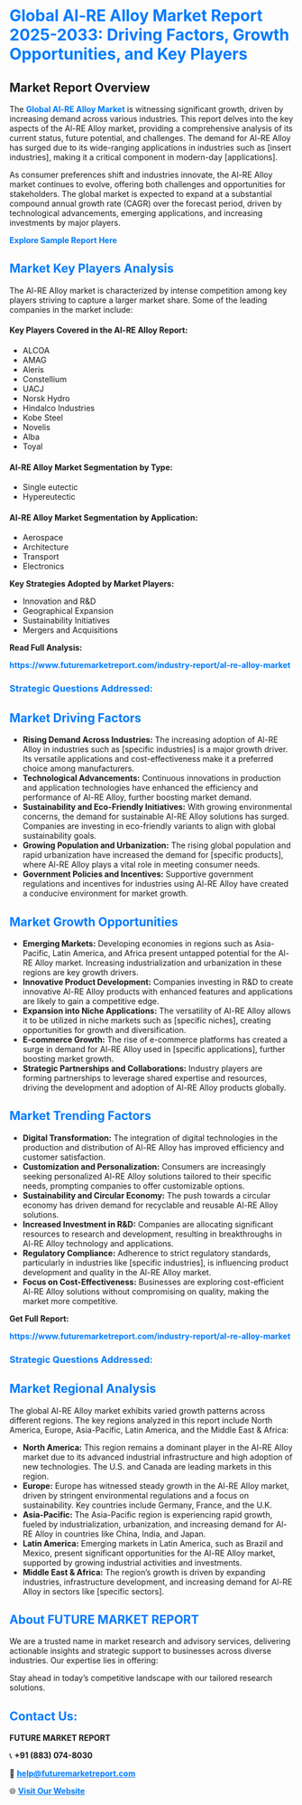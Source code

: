<h1 style="color: #007BFF;">Global Al-RE Alloy Market Report 2025-2033: Driving Factors, Growth Opportunities, and Key Players</h1>

<section id="overview">
<h2>Market Report Overview</h2>
<p>The <a href="https://www.futuremarketreport.com/industry-report/al-re-alloy-market" style="color: #007BFF; text-decoration: none;"><strong>Global Al-RE Alloy Market</strong></a> is witnessing significant growth, driven by increasing demand across various industries. This report delves into the key aspects of the Al-RE Alloy market, providing a comprehensive analysis of its current status, future potential, and challenges. The demand for Al-RE Alloy has surged due to its wide-ranging applications in industries such as [insert industries], making it a critical component in modern-day [applications].</p>
<p>As consumer preferences shift and industries innovate, the Al-RE Alloy market continues to evolve, offering both challenges and opportunities for stakeholders. The global market is expected to expand at a substantial compound annual growth rate (CAGR) over the forecast period, driven by technological advancements, emerging applications, and increasing investments by major players.</p>
</section>

<section id="overview">
<p><a href="https://www.futuremarketreport.com/request-sample/reportId=114568" style="color: #007BFF; text-decoration: none;"><strong>Explore Sample Report Here</strong></a></p>
</section>

<section id="key-players">
<h2 style="color: #007BFF;">Market Key Players Analysis</h2>
<p>The Al-RE Alloy market is characterized by intense competition among key players striving to capture a larger market share. Some of the leading companies in the market include:</p>
<h4>Key Players Covered in the Al-RE Alloy Report:</h4>
<ul><li>ALCOA</li><li>AMAG</li><li>Aleris</li><li>Constellium</li><li>UACJ</li><li>Norsk Hydro</li><li>Hindalco Industries</li><li>Kobe Steel</li><li>Novelis</li><li>Alba</li><li>Toyal</li></ul>
<h4>Al-RE Alloy Market Segmentation by Type:</h4>
<ul><li>Single eutectic</li><li>Hypereutectic</li></ul>

<h4>Al-RE Alloy Market Segmentation by Application:</h4>
<ul><li>Aerospace</li><li>Architecture</li><li>Transport</li><li>Electronics</li></ul>
<p><strong>Key Strategies Adopted by Market Players:</strong></p>
<ul>
<li>Innovation and R&D</li>
<li>Geographical Expansion</li>
<li>Sustainability Initiatives</li>
<li>Mergers and Acquisitions</li>
</ul>
</section>

<section>
<p><strong>Read Full Analysis: </strong></p><a href="https://www.futuremarketreport.com/industry-report/al-re-alloy-market" style="color: #007BFF; text-decoration: none;"><strong>https://www.futuremarketreport.com/industry-report/al-re-alloy-market</strong></a>
<h3 style="color: #007BFF;">Strategic Questions Addressed:</h3>
</section>

<section id="driving-factors">
<h2 style="color: #007BFF;">Market Driving Factors</h2>
<ul>
<li><strong>Rising Demand Across Industries:</strong> The increasing adoption of Al-RE Alloy in industries such as [specific industries] is a major growth driver. Its versatile applications and cost-effectiveness make it a preferred choice among manufacturers.</li>
<li><strong>Technological Advancements:</strong> Continuous innovations in production and application technologies have enhanced the efficiency and performance of Al-RE Alloy, further boosting market demand.</li>
<li><strong>Sustainability and Eco-Friendly Initiatives:</strong> With growing environmental concerns, the demand for sustainable Al-RE Alloy solutions has surged. Companies are investing in eco-friendly variants to align with global sustainability goals.</li>
<li><strong>Growing Population and Urbanization:</strong> The rising global population and rapid urbanization have increased the demand for [specific products], where Al-RE Alloy plays a vital role in meeting consumer needs.</li>
<li><strong>Government Policies and Incentives:</strong> Supportive government regulations and incentives for industries using Al-RE Alloy have created a conducive environment for market growth.</li>
</ul>
</section>

<section id="growth-opportunities">
<h2 style="color: #007BFF;">Market Growth Opportunities</h2>
<ul>
<li><strong>Emerging Markets:</strong> Developing economies in regions such as Asia-Pacific, Latin America, and Africa present untapped potential for the Al-RE Alloy market. Increasing industrialization and urbanization in these regions are key growth drivers.</li>
<li><strong>Innovative Product Development:</strong> Companies investing in R&D to create innovative Al-RE Alloy products with enhanced features and applications are likely to gain a competitive edge.</li>
<li><strong>Expansion into Niche Applications:</strong> The versatility of Al-RE Alloy allows it to be utilized in niche markets such as [specific niches], creating opportunities for growth and diversification.</li>
<li><strong>E-commerce Growth:</strong> The rise of e-commerce platforms has created a surge in demand for Al-RE Alloy used in [specific applications], further boosting market growth.</li>
<li><strong>Strategic Partnerships and Collaborations:</strong> Industry players are forming partnerships to leverage shared expertise and resources, driving the development and adoption of Al-RE Alloy products globally.</li>
</ul>
</section>

<section id="trending-factors">
<h2 style="color: #007BFF;">Market Trending Factors</h2>
<ul>
<li><strong>Digital Transformation:</strong> The integration of digital technologies in the production and distribution of Al-RE Alloy has improved efficiency and customer satisfaction.</li>
<li><strong>Customization and Personalization:</strong> Consumers are increasingly seeking personalized Al-RE Alloy solutions tailored to their specific needs, prompting companies to offer customizable options.</li>
<li><strong>Sustainability and Circular Economy:</strong> The push towards a circular economy has driven demand for recyclable and reusable Al-RE Alloy solutions.</li>
<li><strong>Increased Investment in R&D:</strong> Companies are allocating significant resources to research and development, resulting in breakthroughs in Al-RE Alloy technology and applications.</li>
<li><strong>Regulatory Compliance:</strong> Adherence to strict regulatory standards, particularly in industries like [specific industries], is influencing product development and quality in the Al-RE Alloy market.</li>
<li><strong>Focus on Cost-Effectiveness:</strong> Businesses are exploring cost-efficient Al-RE Alloy solutions without compromising on quality, making the market more competitive.</li>
</ul>
</section>

<section>
<p><strong>Get Full Report: </strong></p><a href="https://www.futuremarketreport.com/industry-report/al-re-alloy-market" style="color: #007BFF; text-decoration: none;"><strong>https://www.futuremarketreport.com/industry-report/al-re-alloy-market</strong></a>
<h3 style="color: #007BFF;">Strategic Questions Addressed:</h3>
</section>


<section id="regional-analysis">
<h2 style="color: #007BFF;">Market Regional Analysis</h2>
<p>The global Al-RE Alloy market exhibits varied growth patterns across different regions. The key regions analyzed in this report include North America, Europe, Asia-Pacific, Latin America, and the Middle East & Africa:</p>
<ul>
<li><strong>North America:</strong> This region remains a dominant player in the Al-RE Alloy market due to its advanced industrial infrastructure and high adoption of new technologies. The U.S. and Canada are leading markets in this region.</li>
<li><strong>Europe:</strong> Europe has witnessed steady growth in the Al-RE Alloy market, driven by stringent environmental regulations and a focus on sustainability. Key countries include Germany, France, and the U.K.</li>
<li><strong>Asia-Pacific:</strong> The Asia-Pacific region is experiencing rapid growth, fueled by industrialization, urbanization, and increasing demand for Al-RE Alloy in countries like China, India, and Japan.</li>
<li><strong>Latin America:</strong> Emerging markets in Latin America, such as Brazil and Mexico, present significant opportunities for the Al-RE Alloy market, supported by growing industrial activities and investments.</li>
<li><strong>Middle East & Africa:</strong> The region’s growth is driven by expanding industries, infrastructure development, and increasing demand for Al-RE Alloy in sectors like [specific sectors].</li>
</ul>
</section>

<footer>
<h2 style="color: #007BFF;">About FUTURE MARKET REPORT</h2>
<p>We are a trusted name in market research and advisory services, delivering actionable insights and strategic support to businesses across diverse industries. Our expertise lies in offering:</p>

<p>Stay ahead in today’s competitive landscape with our tailored research solutions.</p>

<h2 style="color: #007BFF;">Contact Us:</h2>
<p><strong>FUTURE MARKET REPORT</strong></p>
<p>📞 <strong>+91 (883) 074-8030</strong></p>
<p>📧 <strong><a href="mailto:help@futuremarketreport.com" style="color: #007BFF;">help@futuremarketreport.com</a></strong></p>
<p>🌐 <strong><a href="https://www.futuremarketreport.com/" style="color: #007BFF;">Visit Our Website</a></strong></p>
</footer>